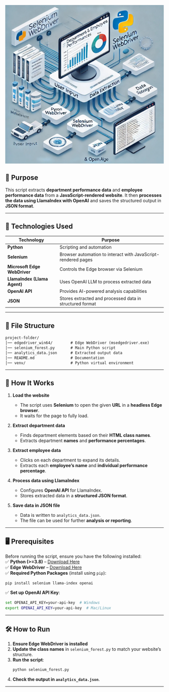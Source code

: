 
![alt text](https://github.com/BekeAtGithub/seleniumRender/blob/main/seleniumRender.jpg)

## **📌 Purpose**
This script extracts **department performance data** and **employee performance data** from a **JavaScript-rendered website**. It then **processes the data using LlamaIndex with OpenAI** and saves the structured output in **JSON format**.

---

## **🔧 Technologies Used**
| Technology    | Purpose |
|--------------|---------|
| **Python** | Scripting and automation |
| **Selenium** | Browser automation to interact with JavaScript-rendered pages |
| **Microsoft Edge WebDriver** | Controls the Edge browser via Selenium |
| **LlamaIndex (Llama Agent)** | Uses OpenAI LLM to process extracted data |
| **OpenAI API** | Provides AI-powered analysis capabilities |
| **JSON** | Stores extracted and processed data in structured format |

---

## **📂 File Structure**
```
project-folder/
│── edgedriver_win64/        # Edge WebDriver (msedgedriver.exe)
│── selenium_forest.py       # Main Python script
│── analytics_data.json      # Extracted output data
│── README.md                # Documentation
│── venv/                    # Python virtual environment
```

---

## **🚀 How It Works**
1. **Load the website**  
   - The script uses **Selenium** to open the given **URL** in a **headless Edge browser**.  
   - It waits for the page to fully load.  

2. **Extract department data**  
   - Finds department elements based on their **HTML class names**.  
   - Extracts department **names** and **performance percentages**.  

3. **Extract employee data**  
   - Clicks on each department to expand its details.  
   - Extracts each **employee’s name** and **individual performance percentage**.  

4. **Process data using LlamaIndex**  
   - Configures **OpenAI API** for LlamaIndex.  
   - Stores extracted data in a **structured JSON format**.  

5. **Save data in JSON file**  
   - Data is written to `analytics_data.json`.  
   - The file can be used for further **analysis or reporting**.  

---

## **🖥️ Prerequisites**
Before running the script, ensure you have the following installed:  
✅ **Python (>=3.8)** – [Download Here](https://www.python.org/downloads/)  
✅ **Edge WebDriver** – [Download Here](https://developer.microsoft.com/en-us/microsoft-edge/tools/webdriver/)  
✅ **Required Python Packages** (install using `pip`):
```sh
pip install selenium llama-index openai
```
✅ **Set up OpenAI API Key**:
```sh
set OPENAI_API_KEY=your-api-key  # Windows
export OPENAI_API_KEY=your-api-key  # Mac/Linux
```

---

## **🛠 How to Run**
1. **Ensure Edge WebDriver is installed**  
2. **Update the class names** in `selenium_forest.py` to match your website’s structure.  
3. **Run the script**:
   ```sh
   python selenium_forest.py
   ```
4. **Check the output in `analytics_data.json`**.

---
